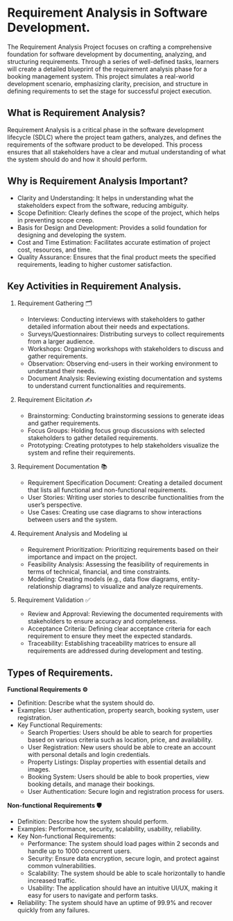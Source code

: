 # Requirement Analysis in Software Development.  
The Requirement Analysis Project focuses on crafting a comprehensive foundation for software development by documenting, analyzing, and structuring requirements. Through a series of well-defined tasks, learners will create a detailed blueprint of the requirement analysis phase for a booking management system. This project simulates a real-world development scenario, emphasizing clarity, precision, and structure in defining requirements to set the stage for successful project execution.  

## What is Requirement Analysis?  
Requirement Analysis is a critical phase in the software development lifecycle (SDLC) where the project team gathers, analyzes, and defines the requirements of the software product to be developed. This process ensures that all stakeholders have a clear and mutual understanding of what the system should do and how it should perform.  

## Why is Requirement Analysis Important?  
* Clarity and Understanding: It helps in understanding what the stakeholders expect from the software, reducing ambiguity.
* Scope Definition: Clearly defines the scope of the project, which helps in preventing scope creep.
* Basis for Design and Development: Provides a solid foundation for designing and developing the system.
* Cost and Time Estimation: Facilitates accurate estimation of project cost, resources, and time.
* Quality Assurance: Ensures that the final product meets the specified requirements, leading to higher customer satisfaction.

## Key Activities in Requirement Analysis.  
1. Requirement Gathering 🗂️
    * Interviews: Conducting interviews with stakeholders to gather detailed information about their needs and expectations.
    * Surveys/Questionnaires: Distributing surveys to collect requirements from a larger audience.
    * Workshops: Organizing workshops with stakeholders to discuss and gather requirements.
    * Observation: Observing end-users in their working environment to understand their needs.
    * Document Analysis: Reviewing existing documentation and systems to understand current functionalities and requirements.

2. Requirement Elicitation ✍️
   * Brainstorming: Conducting brainstorming sessions to generate ideas and gather requirements.
   * Focus Groups: Holding focus group discussions with selected stakeholders to gather detailed requirements.
   * Prototyping: Creating prototypes to help stakeholders visualize the system and refine their requirements.

3. Requirement Documentation 📚
   * Requirement Specification Document: Creating a detailed document that lists all functional and non-functional requirements.
   * User Stories: Writing user stories to describe functionalities from the user’s perspective.
   * Use Cases: Creating use case diagrams to show interactions between users and the system.

4. Requirement Analysis and Modeling 📊
   * Requirement Prioritization: Prioritizing requirements based on their importance and impact on the project.
   * Feasibility Analysis: Assessing the feasibility of requirements in terms of technical, financial, and time constraints.
   * Modeling: Creating models (e.g., data flow diagrams, entity-relationship diagrams) to visualize and analyze requirements.

5. Requirement Validation ✅
   * Review and Approval: Reviewing the documented requirements with stakeholders to ensure accuracy and completeness.
   * Acceptance Criteria: Defining clear acceptance criteria for each requirement to ensure they meet the expected standards.
   * Traceability: Establishing traceability matrices to ensure all requirements are addressed during development and testing.
  
## Types of Requirements.  
**Functional Requirements ⚙️**  
* Definition: Describe what the system should do.
* Examples: User authentication, property search, booking system, user registration.
* Key Functional Requirements:
  * Search Properties: Users should be able to search for properties based on various criteria such as location, price, and availability.
  * User Registration: New users should be able to create an account with personal details and login credentials.
  * Property Listings: Display properties with essential details and images.
  * Booking System: Users should be able to book properties, view booking details, and manage their bookings.
  * User Authentication: Secure login and registration process for users.
 
**Non-functional Requirements 🛡️**  
* Definition: Describe how the system should perform.
* Examples: Performance, security, scalability, usability, reliability.
* Key Non-functional Requirements:
  * Performance: The system should load pages within 2 seconds and handle up to 1000 concurrent users.
  * Security: Ensure data encryption, secure login, and protect against common vulnerabilities.
  * Scalability: The system should be able to scale horizontally to handle increased traffic.
  * Usability: The application should have an intuitive UI/UX, making it easy for users to navigate and perform tasks.
 * Reliability: The system should have an uptime of 99.9% and recover quickly from any failures.
